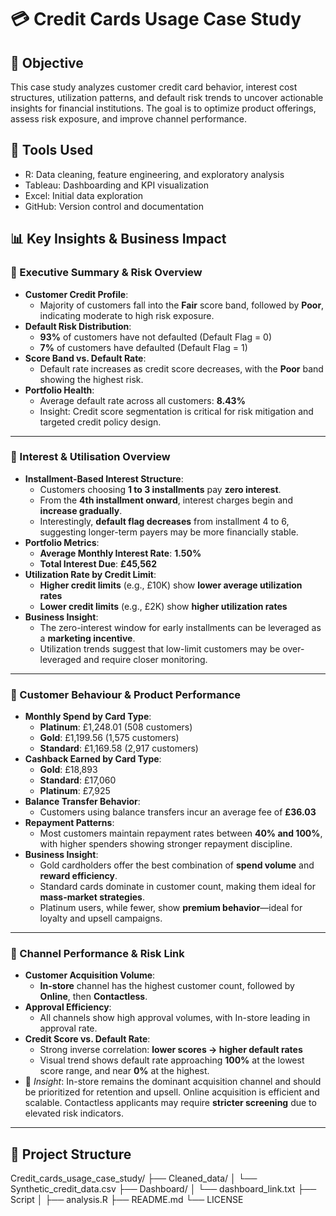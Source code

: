 # 💳 Credit Cards Usage Case Study

## 📌 Objective
This case study analyzes customer credit card behavior, interest cost structures, utilization patterns, and default risk trends to uncover actionable insights for financial institutions. The goal is to optimize product offerings, assess risk exposure, and improve channel performance.

## 🧰 Tools Used
- R: Data cleaning, feature engineering, and exploratory analysis
- Tableau: Dashboarding and KPI visualization
- Excel: Initial data exploration
- GitHub: Version control and documentation

## 📊 Key Insights & Business Impact

### 🔹 Executive Summary & Risk Overview
- **Customer Credit Profile**:
  - Majority of customers fall into the **Fair** score band, followed by **Poor**, indicating moderate to high risk exposure.
- **Default Risk Distribution**:
  - **93%** of customers have not defaulted (Default Flag = 0)
  - **7%** of customers have defaulted (Default Flag = 1)
- **Score Band vs. Default Rate**:
  - Default rate increases as credit score decreases, with the **Poor** band showing the highest risk.
- **Portfolio Health**:
  - Average default rate across all customers: **8.43%**
  - Insight: Credit score segmentation is critical for risk mitigation and targeted credit policy design.

---

### 🔹 Interest & Utilisation Overview
- **Installment-Based Interest Structure**:
  - Customers choosing **1 to 3 installments** pay **zero interest**.
  - From the **4th installment onward**, interest charges begin and **increase gradually**.
  - Interestingly, **default flag decreases** from installment 4 to 6, suggesting longer-term payers may be more financially stable.
- **Portfolio Metrics**:
  - **Average Monthly Interest Rate**: **1.50%**
  - **Total Interest Due**: **£45,562**
- **Utilization Rate by Credit Limit**:
  - **Higher credit limits** (e.g., £10K) show **lower average utilization rates**
  - **Lower credit limits** (e.g., £2K) show **higher utilization rates**
- **Business Insight**:
  - The zero-interest window for early installments can be leveraged as a **marketing incentive**.
  - Utilization trends suggest that low-limit customers may be over-leveraged and require closer monitoring.

---

### 🔹 Customer Behaviour & Product Performance
- **Monthly Spend by Card Type**:
  - **Platinum**: £1,248.01 (508 customers)
  - **Gold**: £1,199.56 (1,575 customers)
  - **Standard**: £1,169.58 (2,917 customers)
- **Cashback Earned by Card Type**:
  - **Gold**: £18,893
  - **Standard**: £17,060
  - **Platinum**: £7,925
- **Balance Transfer Behavior**:
  - Customers using balance transfers incur an average fee of **£36.03**
- **Repayment Patterns**:
  - Most customers maintain repayment rates between **40% and 100%**, with higher spenders showing stronger repayment discipline.
- **Business Insight**:
  - Gold cardholders offer the best combination of **spend volume** and **reward efficiency**.
  - Standard cards dominate in customer count, making them ideal for **mass-market strategies**.
  - Platinum users, while fewer, show **premium behavior**—ideal for loyalty and upsell campaigns.

---

### 🔹 Channel Performance & Risk Link
- **Customer Acquisition Volume**:
  - **In-store** channel has the highest customer count, followed by **Online**, then **Contactless**.
- **Approval Efficiency**:
  - All channels show high approval volumes, with In-store leading in approval rate.
- **Credit Score vs. Default Rate**:
  - Strong inverse correlation: **lower scores → higher default rates**
  - Visual trend shows default rate approaching **100%** at the lowest score range, and near **0%** at the highest.
- 📌 *Insight*: In-store remains the dominant acquisition channel and should be prioritized for retention and upsell. Online acquisition is efficient and scalable. Contactless applicants may require **stricter screening** due to elevated risk indicators.

---

## 📂 Project Structure
Credit_cards_usage_case_study/
├── Cleaned_data/
│   └── Synthetic_credit_data.csv
├── Dashboard/
│   └── dashboard_link.txt
├── Script
│   ├── analysis.R
├── README.md
└── LICENSE

